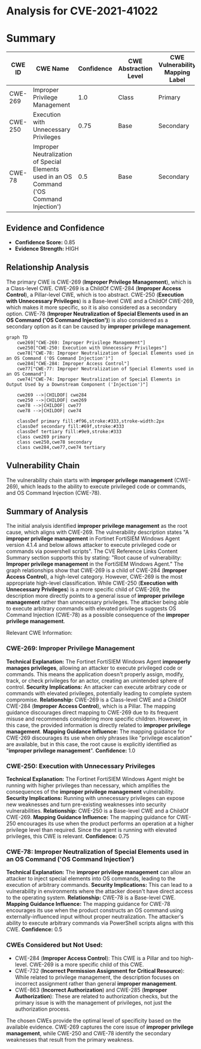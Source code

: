 # Analysis for CVE-2021-41022

# Summary
| CWE ID | CWE Name | Confidence | CWE Abstraction Level | CWE Vulnerability Mapping Label | CWE-Vulnerability Mapping Notes |
|---|---|---|---|---|---|
| CWE-269 | Improper Privilege Management | 1.0 | Class | Primary | Discouraged |
| CWE-250 | Execution with Unnecessary Privileges | 0.75 | Base | Secondary | Allowed |
| CWE-78 | Improper Neutralization of Special Elements used in an OS Command ('OS Command Injection') | 0.5 | Base | Secondary | Allowed |

## Evidence and Confidence

*   **Confidence Score:** 0.85
*   **Evidence Strength:** HIGH

## Relationship Analysis
The primary CWE is CWE-269 (**Improper Privilege Management**), which is a Class-level CWE. CWE-269 is a ChildOf CWE-284 (**Improper Access Control**), a Pillar-level CWE, which is too abstract. CWE-250 (**Execution with Unnecessary Privileges**) is a Base-level CWE and a ChildOf CWE-269, which makes it more specific, so it is also considered as a secondary option. CWE-78 (**Improper Neutralization of Special Elements used in an OS Command ('OS Command Injection')**) is also considered as a secondary option as it can be caused by **improper privilege management**.

```mermaid
graph TD
    cwe269["CWE-269: Improper Privilege Management"]
    cwe250["CWE-250: Execution with Unnecessary Privileges"]
    cwe78["CWE-78: Improper Neutralization of Special Elements used in an OS Command ('OS Command Injection')"]
    cwe284["CWE-284: Improper Access Control"]
    cwe77["CWE-77: Improper Neutralization of Special Elements used in an OS Command"]
    cwe74["CWE-74: Improper Neutralization of Special Elements in Output Used by a Downstream Component ('Injection')"]

    cwe269 -->|CHILDOF| cwe284
    cwe250 -->|CHILDOF| cwe269
    cwe78 -->|CHILDOF| cwe77
    cwe78 -->|CHILDOF| cwe74
    
    classDef primary fill:#f96,stroke:#333,stroke-width:2px
    classDef secondary fill:#69f,stroke:#333
    classDef tertiary fill:#9e9,stroke:#333
    class cwe269 primary
    class cwe250,cwe78 secondary
    class cwe284,cwe77,cwe74 tertiary
```

## Vulnerability Chain
The vulnerability chain starts with **improper privilege management** (CWE-269), which leads to the ability to execute privileged code or commands, and OS Command Injection (CWE-78).

## Summary of Analysis
The initial analysis identified **improper privilege management** as the root cause, which aligns with CWE-269.
The vulnerability description states "A **improper privilege management** in Fortinet FortiSIEM Windows Agent version 4.1.4 and below allows attacker to execute privileged code or commands via powershell scripts".
The CVE Reference Links Content Summary section supports this by stating: "Root cause of vulnerability: **Improper privilege management** in the FortiSIEM Windows Agent."
The graph relationships show that CWE-269 is a child of CWE-284 (**Improper Access Control**), a high-level category. However, CWE-269 is the most appropriate high-level classification. While CWE-250 (**Execution with Unnecessary Privileges**) is a more specific child of CWE-269, the description more directly points to a general issue of **improper privilege management** rather than unnecessary privileges. The attacker being able to execute arbitrary commands with elevated privileges suggests OS Command Injection (CWE-78) as a possible consequence of the **improper privilege management**.

Relevant CWE Information:

### CWE-269: Improper Privilege Management
**Technical Explanation:** The Fortinet FortiSIEM Windows Agent **improperly manages privileges**, allowing an attacker to execute privileged code or commands. This means the application doesn't properly assign, modify, track, or check privileges for an actor, creating an unintended sphere of control.
**Security Implications:** An attacker can execute arbitrary code or commands with elevated privileges, potentially leading to complete system compromise.
**Relationship:** CWE-269 is a Class-level CWE and a ChildOf CWE-284 (**Improper Access Control**), which is a Pillar. The mapping guidance discourages direct mapping to CWE-269 due to its frequent misuse and recommends considering more specific children. However, in this case, the provided information is directly related to **improper privilege management**.
**Mapping Guidance Influence:** The mapping guidance for CWE-269 discourages its use when only phrases like "privilege escalation" are available, but in this case, the root cause is explicitly identified as "**improper privilege management**".
**Confidence:** 1.0

### CWE-250: Execution with Unnecessary Privileges
**Technical Explanation:** The Fortinet FortiSIEM Windows Agent might be running with higher privileges than necessary, which amplifies the consequences of the **improper privilege management** vulnerability.
**Security Implications:** Running with unnecessary privileges can expose new weaknesses and turn pre-existing weaknesses into security vulnerabilities.
**Relationship:** CWE-250 is a Base-level CWE and a ChildOf CWE-269.
**Mapping Guidance Influence:** The mapping guidance for CWE-250 encourages its use when the product performs an operation at a higher privilege level than required. Since the agent is running with elevated privileges, this CWE is relevant.
**Confidence:** 0.75

### CWE-78: Improper Neutralization of Special Elements used in an OS Command ('OS Command Injection')
**Technical Explanation:** The **improper privilege management** can allow an attacker to inject special elements into OS commands, leading to the execution of arbitrary commands.
**Security Implications:** This can lead to a vulnerability in environments where the attacker doesn't have direct access to the operating system.
**Relationship:** CWE-78 is a Base-level CWE.
**Mapping Guidance Influence:** The mapping guidance for CWE-78 encourages its use when the product constructs an OS command using externally-influenced input without proper neutralization. The attacker's ability to execute arbitrary commands via PowerShell scripts aligns with this CWE.
**Confidence:** 0.5

### CWEs Considered but Not Used:
*   CWE-284 (**Improper Access Control**): This CWE is a Pillar and too high-level. CWE-269 is a more specific child of this CWE.
*   CWE-732 (**Incorrect Permission Assignment for Critical Resource**): While related to privilege management, the description focuses on incorrect assignment rather than general **improper management**.
*   CWE-863 (**Incorrect Authorization**) and CWE-285 (**Improper Authorization**): These are related to authorization checks, but the primary issue is with the management of privileges, not just the authorization process.

The chosen CWEs provide the optimal level of specificity based on the available evidence. CWE-269 captures the core issue of **improper privilege management**, while CWE-250 and CWE-78 identify the secondary weaknesses that result from the primary weakness.